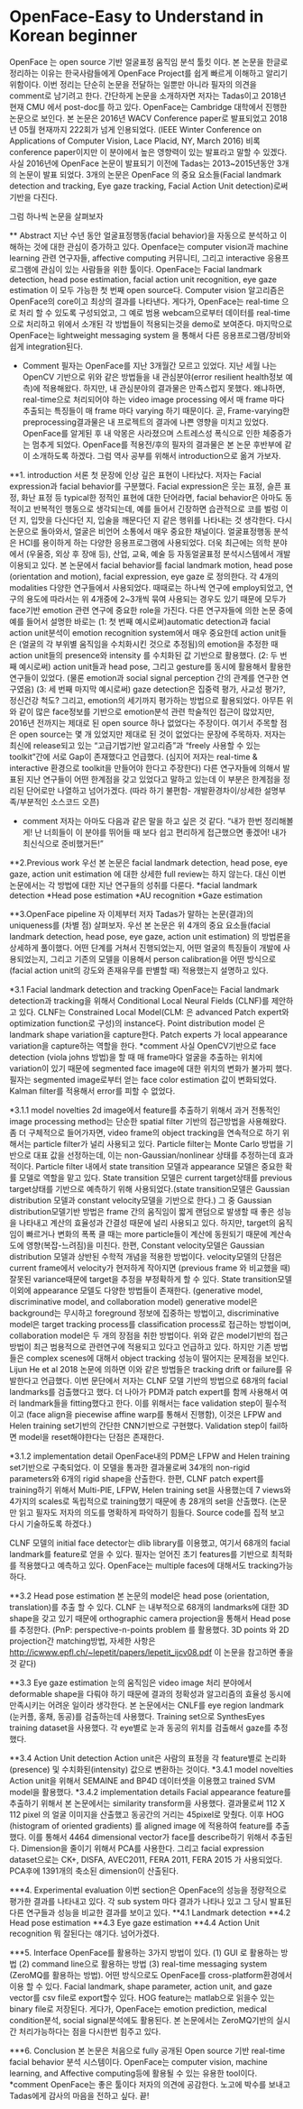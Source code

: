 # OpenFace-Easy to Understand in Korean beginner

OpenFace 는 open source 기반 얼굴표정 움직임 분석 툴킷 이다. 
본 논문을 한글로 정리하는 이유는 한국사람들에게 OpenFace Project를 쉽게 빠르게 이해하고 알리기 위함이다. 이번 정리는 단순히 논문을 전달하는 일뿐만 아니라 필자의 의견을 comment로 남기려고 한다.
간단하게 논문을 소개하자면 저자는 Tadas이고 2018년 현재 CMU 에서 post-doc를 하고 있다. OpenFace는 Cambridge 대학에서 진행한 논문으로 보인다. 본 논문은 2016년 WACV Conference paper로 발표되었고 2018년 05월 현재까지 222회가 넘게 인용되었다. (IEEE Winter Conference on Applications of Computer Vision, Lace Placid, NY, March 2016) 비록 conference paper이지만 이 분야에서 높은 영향력이 있는 발표라고 말할 수 있겠다.
사실 2016년에 OpenFace 논문이 발표되기 이전에 Tadas는 2013~2015년동안 3개의 논문이 발표 되었다. 3개의 논문은 OpenFace 의 중요 요소들(Facial landmark detection and tracking, Eye gaze tracking, Facial Action Unit detection)로써 기반을 다진다. 
 
그럼 하나씩 논문을 살펴보자

** Abstract
지난 수년 동안 얼굴표정행동(facial behavior)을 자동으로 분석하고 이해하는 것에 대한 관심이 증가하고 있다. Openface는 computer vision과 machine learning 관련 연구자들, affective computing 커뮤니티, 그리고 interactive 응용프로그램에 관심이 있는 사람들을 위한 툴이다. 
 OpenFace는 Facial landmark detection, head pose estimation, facial action unit recognition, eye gaze estimation 이 모두 가능한 첫 번째 open source다. Computer vision 알고리즘은 OpenFace의 core이고 최상의 결과를 나타낸다. 게다가, OpenFace는 real-time 으로 처리 할 수 있도록 구성되었고, 그 예로 범용 webcam으로부터 데이터를 real-time으로 처리하고 위에서 소개된 각 방법들이 적용되는것을 demo로 보여준다.  마지막으로 OpenFace는 lightweight messaging system 을 통해서 다른 응용프로그램/장비와 쉽게 integration된다. 

* Comment 
필자는 OpenFace를 지난 3개월간 모르고 있었다. 지난 세월 나는 OpenCV 기반으로 위와 같은 방법들을 내 관심분야(error resilient health정보 예측)에 적용해왔다. 하지만, 내 관심분야의 결과물은 만족스럽지 못했다. 왜냐하면, real-time으로 처리되어야 하는 video image processing 에서 매 frame 마다 추출되는 특징들이 매 frame 마다 varying 하기 때문이다. 곧, Frame-varying한 preprocessing결과물은 내 프로젝트의 결과에 나쁜 영향을 미치고 있었다. OpenFace를 알게된 후 내 악몽은 사라졌으며 스트레스성 폭식으로 인한 체중증가는 멈추게 되었다. OpenFace를 적용전/후의 필자의 결과물은 본 논문 후반부에 같이 소개하도록 하겠다.
그럼 역사 공부를 위해서 introduction으로 옮겨 가보자.

**1. introduction
서론 첫 문장에 인상 깊은 표현이 나타났다. 저자는 Facial expression과 facial behavior를 구분했다. Facial expression은 웃는 표정, 슬픈 표정, 화난 표정 등 typical한 정적인 표현에 대한 단어라면, facial behavior은 아마도 동적이고 반복적인 행동으로 생각되는데, 예를 들어서 긴장하면 습관적으로 코를 벌렁 이던 지, 입맛을 다신다던 지, 입술을 깨문다던 지 같은 행위를 나타내는 것 생각한다. 다시 논문으로 돌아와서, 얼굴은 비언어 소통에서 매우 중요한 채널이다. 얼굴표정행동 분석은 HCI를 용이하게 하는 다양한 응용프로그램에 사용되었다. 더욱 최근에는 의학 분야에서 (우울증, 외상 후 장애 등), 산업, 교육, 예술 등 자동얼굴표정 분석시스템에서 개발 이용되고 있다. 
본 논문에서 facial behavior를 facial landmark motion, head pose (orientation and motion), facial expression, eye gaze 로 정의한다. 각 4개의 modalities 다양한 연구들에서 사용되었다. 때때로는 하나씩 연구에 employ되었고, 연구의 용도에 따라서는 위 4개중에 2~3개씩 묶여 사용되는 경우도 있기 때문에 모두가 face기반 emotion 관련 연구에 중요한 role을 가진다. 다른 연구자들에 의한 논문 중에 예를 들어서 설명한 바로는 (1: 첫 번째 예시로써)automatic detection과 facial action unit분석이 emotion recognition system에서 매우 중요한데 action unit들은 (얼굴의 각 부위별 움직임을 수치화시킨 것으로 추정됨)의 emotion을 추정한 때 action unit들의 presence와 intensity 를 수치화된 값 기반으로 활용했다. (2: 두 번째 예시로써) action unit들과 head pose, 그리고 gesture를 동시에 활용해서 활용한 연구들이 있었다. (물론 emotion과 social signal perception 간의 관계를 연구한 연구였음) (3: 세 번째 마지막 예시로써) gaze detection은 집중력 평가, 사교성 평가?, 정신건강 척도? 그리고, emotion의 세기까지 평가하는 방법으로 활용되었다. 
아무튼 위와 같이 많은 face정보를 기반으로 emotion분석 관련 학술적인 접근이 많았지만, 2016년 전까지는 제대로 된 open source 하나 없었다는 주장이다. 여기서 주목할 점은 open source는 몇 개 있었지만 제대로 된 것이 없었다는 문장에 주목하자. 저자는 최신에 release되고 있는 “고급기법기반 알고리즘”과 “freely 사용할 수 있는 toolkit”간에 서로 Gap이 존재했다고 언급했다. (심지어 저자는 real-time & interactive 환경으로 toolkit을 만들어야 한다고 주장한다)
다른 연구자들에 의해서 발표된 지난 연구들이 어떤 한계점을 갖고 있었다고 말하고 있는데 이 부분은 한계점을 정리된 단어로만 나열하고 넘어가겠다. (따라 하기 불편함- 개발환경차이/상세한 설명부족/부분적인 소스코드 오픈) 
* comment
저자는 아마도 다음과 같은 말을 하고 싶은 것 같다. “내가 한번 정리해볼게! 난 너희들이 이 분야를 뛰어들 때 보다 쉽고 편리하게 접근했으면 좋겠어! 내가 최신식으로 준비했거든!” 
 
**2.Previous work
우선 본 논문은 facial landmark detection, head pose, eye gaze, action unit estimation 에 대한 상세한 full review는 하지 않는다. 대신 이번 논문에서는 각 방법에 대한 지난 연구들의 성취를 다룬다. 
*facial landmark detection
*Head pose estimation
*AU recognition
*Gaze estimation

**3.OpenFace pipeline
자 이제부터 저자 Tadas가 말하는 논문(결과)의 uniqueness를 (차별 점) 살펴보자. 우선 본 논문은 위 4개의 중요 요소들(facial landmark detection, head pose, eye gaze, action unit estimation) 의 방법론을 상세하게 풀이했다. 어떤 단계를 거쳐서 진행되었는지, 어떤 얼굴의 특징들이 개발에 사용되었는지, 그리고 기존의 모델을 이용해서 person calibration을 어떤 방식으로 (facial action unit의 강도와 존재유무를 판별할 때) 적용했는지 설명하고 있다. 

*3.1 Facial landmark detection and tracking
OpenFace는 Facial landmark detection과 tracking을 위해서 Conditional Local Neural Fields (CLNF)를 제안하고 있다. CLNF는 Constrained Local Model(CLM: 은 advanced Patch expert와 optimization function로 구성)의 instance다. Point distribution model 은 landmark shape variation을 capture한다. Patch experts 가 local appearance variation을 capture하는 역할을 한다. 
*comment
사실 OpenCV기반으로 face detection (viola johns 방법)을 할 때 매 frame마다 얼굴을 추출하는 위치에 variation이 있기 때문에 segmented face image에 대한 위치의 변화가 불가피 했다. 필자는 segmented image로부터 얻는 face color estimation 값이 변화되었다. Kalman filter를 적용해서 error를 피할 수 없었다.

*3.1.1 model novelties
2d image에서 feature를 추출하기 위해서 과거 전통적인 image processing method는 단순한 spatial filter 기반의 접근방법을 사용해왔다. 좀 더 구체적으로 들어가자면, video frame의 object tracking을 연속적으로 하기 위해서는 particle filter가 널리 사용되고 있다. Particle filter는 Monte Carlo 방법을 기반으로 대표 값을 선정하는데, 이는 non-Gaussian/nonlinear 상태를 추정하는데 효과적이다. Particle filter 내에서 state transition 모델과 appearance 모델은 중요한 확률 모델로 역할을 맡고 있다. State transition 모델은 current target상태를 previous target상태를 기반으로 예측하기 위해 사용되었다.(state transition모델은 Gaussian distribution 모델과 constant velocity모델을 기반으로 한다.) 그 중 Gaussian distribution모델기반 방법은 frame 간의 움직임이 짧게 랜덤으로 발생할 때 좋은 성능을 나타내고 계산의 효율성과 간결성 때문에 널리 사용되고 있다. 하지만, target의 움직임이 빠르거나 변화의 폭폭 클 때는 more particle들이 계산에 동원되기 때문에 계산속도에 영향(복잡-느려짐)을 미친다. 한편, Constant velocity모델은 Gaussian distribution 모델과 상반된 수학적 개념을 적용한 방법이다. velocity모델의 단점은 current frame에서 velocity가 현저하게 작아지면 (previous frame 와 비교했을 때) 잘못된 variance때문에 target을 추정을 부정확하게 할 수 있다. 
State transition모델 이외에 appearance 모델도 다양한 방법들이 존재한다. (generative model, discriminative model, and collaboration model) generative model은 background는 무시하고 foreground 정보에 집중하는 방법이고, discriminative model은 target tracking process를 classification process로 접근하는 방법이며, collaboration model은 두 개의 장점을 취한 방법이다. 
위와 같은 model기반의 접근 방법이 최근 범용적으로 관련연구에 적용되고 있다고 언급하고 있다. 하지만 기존 방법들은 complex scenes에 대해서 object tracking 성능이 떨어지는 문제점을 보인다. Lijun He et al 2018 논문에 의하면 이와 같은 방법들은 tracking drift or failure를 유발한다고 언급했다. 
이번 문단에서 저자는 CLNF 모델 기반의 방법으로 68개의 facial landmarks를 검출했다고 했다. 더 나아가 PDM과 patch expert를 함께 사용해서 여러 landmark들을 fitting했다고 한다. 이를 위해서는 face validation step이 필수적이고 (face align을 piecewise affine warp를 통해서 진행함), 이것은 LFPW and Helen training set기반의 간단한 CNN기반으로 구현했다. Validation step이 fail하면 model을 reset해야한다는 단점은 존재한다. 


*3.1.2 implementation detail
OpenFace내의 PDM은 LFPW and Helen training set기반으로 구축되었다. 이 모델을 통과한 결과물로써 34개의 non-rigid parameters와 6개의 rigid shape을 산출한다. 한편, CLNF patch expert를 training하기 위해서 Multi-PIE, LFPW, Helen training set을 사용했는데 7 views와 4가지의 scales로 독립적으로 training했기 때문에 총 28개의 set을 산출했다. (논문만 읽고 필자도 저자의 의도를 명확하게 파악하기 힘들다. Source code를 집적 보고 다시 기술하도록 하겠다.)

CLNF 모델의 initial face detector는 dlib library를 이용했고, 여기서 68개의 facial landmark를 feature로 얻을 수 있다. 필자는 얻어진 초기 features를 기반으로 최적화를 적용했다고 예측하고 있다. OpenFace는 multiple faces에 대해서도 tracking가능하다. 

**3.2 Head pose estimation
본 논문의 model은 head pose (orientation, translation)를 추출 할 수 있다. CLNF 는 내부적으로 68개의 landmarks에 대한 3D shape을 갖고 있기 때문에 orthographic camera projection을 통해서 Head pose를 추정한다. (PnP: perspective-n-points problem 를 활용했다. 3D points 와 2D projection간 matching방법, 자세한 사항은 http://icwww.epfl.ch/~lepetit/papers/lepetit_ijcv08.pdf 이 논문을 참고하면 좋을 것 같다)

**3.3 Eye gaze estimation
눈의 움직임은 video image 처리 분야에서 deformable shape을 다뤄야 하기 때문에 결과의 정확성과 알고리즘의 효율성 동시에 만족시키는 어려운 일이라 생각한다. 본 논문에서는 CNLF를  eye region landmark (눈커플, 홍채, 동공)를 검출하는데 사용했다. Training set으로 SynthesEyes training dataset을 사용했다. 각 eye별로 눈과 동공의 위치를 검출해서 gaze를 추정했다. 

**3.4 Action Unit detection
Action unit은 사람의 표정을 각 feature별로 논리화(presence) 및 수치화된(intensity) 값으로 변환하는 것이다. 
*3.4.1 model novelties
Action unit을 위해서 SEMAINE and BP4D 데이터셋을 이용했고 trained SVM model을 활용했다. 
*3.4.2 implementation details
Facial appearance feature를 추출하기 위해서 본 논문에서는 similarity transform을 사용했다. 결과물로써 112 X 112 pixel 의 얼굴 이미지을 산출했고 동공간의 거리는 45pixel로 맞췄다. 이후 HOG (histogram of oriented gradients) 를 aligned image 에 적용하여 feature를 추출했다. 이를 통해서 4464 dimensional vector가 face를 describe하기 위해서 추출된다. Dimension을 줄이기 위해서 PCA를 사용한다. 그리고 facial expression dataset으로는 CK+, DISFA, AVEC2011, FERA 2011, FERA 2015 가 사용되었다. PCA후에 1391개의 축소된 dimension이 산출된다.  


***4. Experimental evaluation
이번 section은 OpenFace의 성능을 정량적으로 평가한 결과를 나타내고 있다. 각 sub system 마다 결과가 나타나 있고 그 당시 발표된 다른 연구들과 성능을 비교한 결과를 보이고 있다. 
**4.1 Landmark detection
**4.2 Head pose estimation
**4.3 Eye gaze estimation
**4.4 Action Unit recognition
뭐 잘된다는 얘기다. 넘어가겠다. 

***5. Interface
OpenFace를 활용하는 3가지 방법이 있다. (1) GUI 로 활용하는 방법 (2) command line으로 활용하는 방법 (3) real-time messaging system (ZeroMQ를 활용하는 방법). 어떤 방식으로도 OpenFace를 cross-platform환경에서 이용 할 수 있다. Facial landmark, shape parameter, action unit, and gaze vector를 csv file로 export할수 있다. HOG feature는 matlab으로 읽을수 있는 binary file로 저장된다. 게다가, OpenFace는 emotion prediction, medical condition분석, social signal분석에도 활용된다. 본 논문에서는 ZeroMQ기반의 실시간 처리가능하다는 점을 다시한번 힘주고 있다.  


***6. Conclusion
본 논문은 처음으로 fully 공개된 Open source 기반 real-time facial behavior 분석 시스템이다.
OpenFace는 computer vision, machine learning, and Affective computing등에 활용될 수 있는 유용한 tool이다. 
*comment 
OpenFace는 좋은 툴이다 저자의 의견에 공감한다. 노고에 박수를 보내고 Tadas에게 감사의 마음을 전하고 싶다. 끝!
